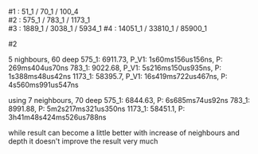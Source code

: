 \#1 : 51_1 / 70_1 / 100_4  
\#2 : 575_1 / 783_1 / 1173_1  
\#3 : 1889_1 / 3038_1 / 5934_1
\#4 : 14051_1 / 33810_1 / 85900_1  

\#2

5 nighbours, 60 deep
575_1: 6911.73, P_V1: 1s60ms156us156ns, P: 269ms404us70ns
783_1: 9022.68, P_V1: 5s216ms150us935ns, P: 1s388ms48us42ns
1173_1: 58395.7, P_V1: 16s419ms722us467ns, P: 4s560ms991us547ns

using 7 neighbours, 70 deep
575_1: 6844.63, P: 6s685ms74us92ns
783_1: 8991.88, P: 5m2s217ms321us350ns
1173_1: 58451.1, P: 3h41m48s424ms526us788ns

while result can become a little better with increase of neighbours and depth
it doesn't improve the result very much


